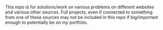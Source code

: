 This repo is for solutions/work on various problems on different websites and various other sources. Full projects, even if connected to something from one of these sources may not be included in this repo if big/important enough to potentially be on my portfolio.
